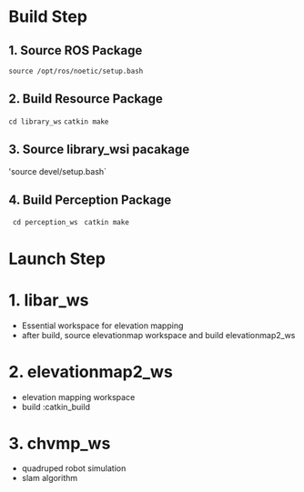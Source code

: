 
# Build Step
## 1. Source ROS Package
`source /opt/ros/noetic/setup.bash`

## 2. Build Resource Package 
`cd library_ws`
`catkin make`

## 3. Source library_wsi pacakage
'source devel/setup.bash`

## 4. Build Perception Package
` cd perception_ws`
` catkin make`


# Launch Step 
# 1. libar_ws
- Essential workspace for elevation mapping
- after build, source elevationmap workspace and build elevationmap2_ws

# 2. elevationmap2_ws
- elevation mapping workspace
- build :catkin_build
 
# 3. chvmp_ws
- quadruped robot simulation 
- slam algorithm
